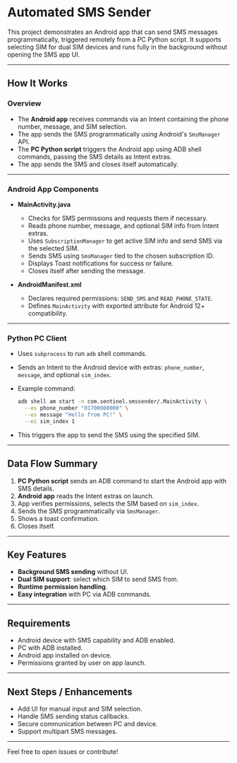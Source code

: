 
# Automated SMS Sender

This project demonstrates an Android app that can send SMS messages programmatically, triggered remotely from a PC Python script. It supports selecting SIM for dual SIM devices and runs fully in the background without opening the SMS app UI.

---

## How It Works

### Overview

- The **Android app** receives commands via an Intent containing the phone number, message, and SIM selection.
- The app sends the SMS programmatically using Android's `SmsManager` API.
- The **PC Python script** triggers the Android app using ADB shell commands, passing the SMS details as Intent extras.
- The app sends the SMS and closes itself automatically.

---

### Android App Components

- **MainActivity.java**
  - Checks for SMS permissions and requests them if necessary.
  - Reads phone number, message, and optional SIM info from Intent extras.
  - Uses `SubscriptionManager` to get active SIM info and send SMS via the selected SIM.
  - Sends SMS using `SmsManager` tied to the chosen subscription ID.
  - Displays Toast notifications for success or failure.
  - Closes itself after sending the message.

- **AndroidManifest.xml**
  - Declares required permissions: `SEND_SMS` and `READ_PHONE_STATE`.
  - Defines `MainActivity` with exported attribute for Android 12+ compatibility.

---

### Python PC Client

- Uses `subprocess` to run `adb` shell commands.
- Sends an Intent to the Android device with extras: `phone_number`, `message`, and optional `sim_index`.
- Example command:

  ```bash
  adb shell am start -n com.sentinel.smssender/.MainActivity \
    --es phone_number "01700000000" \
    --es message "Hello from PC!" \
    --ei sim_index 1
  ```

- This triggers the app to send the SMS using the specified SIM.

---

## Data Flow Summary

1. **PC Python script** sends an ADB command to start the Android app with SMS details.
2. **Android app** reads the Intent extras on launch.
3. App verifies permissions, selects the SIM based on `sim_index`.
4. Sends the SMS programmatically via `SmsManager`.
5. Shows a toast confirmation.
6. Closes itself.

---

## Key Features

- **Background SMS sending** without UI.
- **Dual SIM support**: select which SIM to send SMS from.
- **Runtime permission handling**.
- **Easy integration** with PC via ADB commands.

---

## Requirements

- Android device with SMS capability and ADB enabled.
- PC with ADB installed.
- Android app installed on device.
- Permissions granted by user on app launch.

---

## Next Steps / Enhancements

- Add UI for manual input and SIM selection.
- Handle SMS sending status callbacks.
- Secure communication between PC and device.
- Support multipart SMS messages.

---

Feel free to open issues or contribute!
